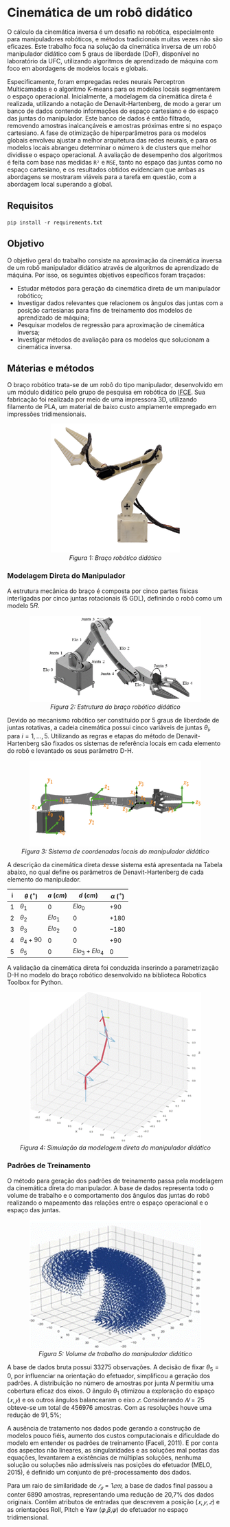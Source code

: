 # Cinemática de um robô didático

O cálculo da cinemática inversa é um desafio na robótica, especialmente para manipuladores robóticos, e métodos tradicionais muitas vezes não são eficazes.
Este trabalho foca na solução da cinemática inversa de um robô manipulador didático com 5 graus de liberdade (DoF), disponível no laboratório da UFC, utilizando algoritmos de aprendizado de máquina com foco em abordagens de modelos locais e globais.

Especificamente, foram empregadas redes neurais Perceptron Multicamadas e o algoritmo K-means para os modelos locais segmentarem o espaço operacional. Inicialmente, a modelagem da cinemática direta é  realizada, utilizando a notação de Denavit-Hartenberg, de modo a gerar um banco de dados contendo informações do espaço cartesiano e do espaço das juntas do manipulador. Este banco de dados é então filtrado, removendo amostras inalcançáveis e amostras próximas entre si no  espaço cartesiano. A fase de otimização de hiperparâmetros para os modelos globais envolveu ajustar a melhor arquitetura das redes neurais, e para os modelos locais abrangeu determinar o número ````k```` de clusters que melhor dividisse o espaço operacional. A avaliação de desempenho dos algoritmos é feita com base nas medidas ````R²```` e ````MSE````, tanto no espaço das juntas como no espaço cartesiano, e os resultados obtidos evidenciam que ambas as abordagens se mostraram viáveis para a tarefa em questão, com a abordagem local superando a global.

## Requisitos

````
pip install -r requirements.txt
````

## Objetivo

O objetivo geral do trabalho consiste na aproximação da cinemática inversa de um robô manipulador didático através de algoritmos de aprendizado de máquina. Por isso, os seguintes objetivos específicos foram traçados:

- Estudar métodos para geração da cinemática direta de um manipulador robótico;
- Investigar dados relevantes que relacionem os ângulos das juntas com a posição cartesianas para fins de treinamento dos modelos de aprendizado de máquina;
- Pesquisar modelos de regressão para aproximação de cinemática inversa; 
- Investigar métodos de avaliação para os modelos que solucionam a cinemática inversa.

## Máterias e métodos

O braço robótico trata-se de um robô do tipo manipulador, desenvolvido em um módulo didático pelo grupo de pesquisa em robótica do [IFCE](https://robotica.ifce.edu.br/). Sua fabricação foi realizada por meio de uma impressora 3D, utilizando filamento de PLA, um material de baixo custo amplamente empregado em impressões tridimensionais.

<div align="center">
  <img src="img/manipuladorroboticodidatico.png" alt="Braço robótico didático" width="300" height="300">
  <br>
  <em>Figura 1: Braço robótico didático</em>
</div>

### Modelagem Direta do Manipulador

A estrutura mecânica do braço é composta por cinco partes físicas interligadas por cinco juntas rotacionais (5 GDL), definindo o robô como um modelo 5𝑅.

<div align="center">
  <img src="img/braco-juntas-elos.png" alt="Braço enumerado" width="400" height="200">
  <br>
  <em>Figura 2: Estrutura do braço robótico didático</em>
</div>

Devido ao mecanismo robótico ser constituido por 5 graus de liberdade de juntas rotativas, a cadeia cinemática possui cinco variáveis de juntas $\theta_{i}$, para $i = 1,...,5$. Utilizando as regras e etapas do método de Denavit-Hartenberg são fixados os sistemas de referência locais em cada elemento do robô e levantado os seus parâmetro D-H.

<div align="center">
  <img src="img/braco-referencia-locais.png" alt="sistema de coordenadas manipulador" width="400" height="200">
  <br>
  <em>Figura 3: Sistema de coordenadas locais do manipulador didático</em>
</div>

A descrição da cinemática direta desse sistema está apresentada na Tabela abaixo, no qual define os parâmetros de Denavit-Hartenberg de cada elemento do manipulador.

| i | $\theta$ ($^\circ$) | $a$ ($cm$) | $d$ ($cm$) | $\alpha$ ($^\circ$) |
|---|----------------------|------------|------------|---------------------|
| 1 | $\theta_{1}$         | $0$         | $Elo_{0}$      | $+90$           |
| 2 | $\theta_{2}$         | $Elo_{1}$      | $0$           | $+180$        |
| 3 | $\theta_{3}$         | $Elo_{2}$      | $0$           | $-180$        |
| 4 | $\theta_{4} + 90$    | $0$           | $0$           | $+90$          |
| 5 | $\theta_{5}$         | $0$           | $Elo_{3}+ Elo_{4}$ | $0$       |

A validação da cinemática direta foi conduzida inserindo a parametrização D-H no modelo do braço robótico desenvolvido na biblioteca Robotics Toolbox for Python.


<div align="center">
  <img src="img/Robotics Toolbox for Pythongif.gif" alt="sistema de coordenadas manipulador" width="400" height="350">
  <br>
  <em>Figura 4: Simulação da modelagem direta do manipulador didático</em>
</div>




### Padrões de Treinamento

O método para geração dos padrões de treinamento passa pela modelagem da cinemática direta do manipulador. A base de dados representa todo o volume de trabalho e o comportamento dos ângulos das juntas do robô realizando o mapeamento das relações entre o espaço operacional e o espaço das juntas.


<div align="center">
  <img src="img/base de dados.gif" alt="sistema de coordenadas manipulador" width="400" height="300">
  <br>
  <em>Figura 5: Volume de trabalho do manipulador didático</em>
</div>

A base de dados bruta possui $33275$ observações. A decisão de fixar $\theta_{5}=0$, por influenciar na orientação do efetuador, simplificou a geração dos padrões. A distribuição no número de amostras por junta 𝑁 permitiu uma cobertura eficaz dos eixos. O ângulo $\theta_{1}$ otimizou a exploração do espaço $(𝑥,𝑦)$ e os outros ângulos balancearam o eixo $𝑧$. Considerando $𝑁 = 25$ obteve-se um total de $456976$ amostras. Com as resoluções houve uma redução de $91,5\%$;

A ausência de tratamento nos dados pode gerando a construção de modelos pouco fiéis, aumento dos custos computacionais e dificuldade do modelo em entender os padrões de treinamento (Faceli, 2011). E por conta dos aspectos não lineares, as singularidades e as soluções mal postas das equações, levantarem a existências de múltiplas soluções, nenhuma solução ou soluções não admissíveis nas posições do efetuador (MELO, 2015), é definido um conjunto de pré-processamento dos dados.

Para um raio de similaridade de $𝑟_{𝑠}=1 𝑐𝑚$, a base de dados final passou a conter $6890$ amostras, representando uma redução de 20,7% dos dados originais. Contêm atributos de entradas que descrevem a posição $(𝑥,𝑦,𝑧)$ e as orientações Roll, Pitch e Yaw (𝜑,𝛽,𝜓) do efetuador no espaço tridimensional.


